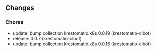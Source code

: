 ## Changes

### Chores

* update: bump collection krestomatio.k8s 0.0.19 (krestomatio-cibot)
* release: 0.0.7 (krestomatio-cibot)
* update: bump collection krestomatio.k8s 0.0.16 (krestomatio-cibot)
